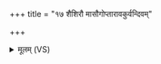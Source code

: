 +++
title = "१७ शैशिरौ मासौगोप्तारावकुर्वन्दिवम्"

+++
<details><summary>मूलम् (VS)</summary>

शै॑शि॒रौ मासौ॑गो॒प्तारा॒वकु॑र्व॒न्दिवं॑ चादि॒त्यं चा॑नुष्ठा॒तारौ॑ ॥
</details>